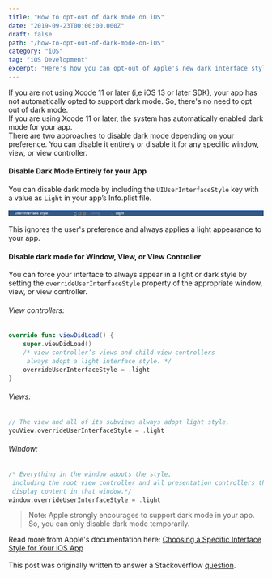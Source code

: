 ```yaml
---
title: "How to opt-out of dark mode on iOS"
date: "2019-09-23T00:00:00.000Z"
draft: false
path: "/how-to-opt-out-of-dark-mode-on-iOS"
category: "iOS"
tag: "iOS Development"
excerpt: "Here's how you can opt-out of Apple's new dark interface style on iOS. You can either opt-out of dark mode entirely or choose specific views, view controllers, or window."
---
```


If you are not using Xcode 11 or later (i,e iOS 13 or later SDK), your app has not automatically opted to support dark mode. So, there's no need to opt out of dark mode.  
If you are using Xcode 11 or later, the system has automatically enabled dark mode for your app.  
There are two approaches to disable dark mode depending on your preference. You can disable it entirely or disable it for any specific window, view, or view controller.

#### Disable Dark Mode Entirely for your App

You can disable dark mode by including the `UIUserInterfaceStyle` key with a value as `Light` in your app’s Info.plist file.

![Top iOS Development Resources To Follow](./info-plist.png)

This ignores the user's preference and always applies a light appearance to your app.

#### Disable dark mode for Window, View, or View Controller

You can force your interface to always appear in a light or dark style by setting the `overrideUserInterfaceStyle` property of the appropriate window, view, or view controller.

###### View controllers:

```swift
override func viewDidLoad() {
    super.viewDidLoad()
    /* view controller’s views and child view controllers
     always adopt a light interface style. */
    overrideUserInterfaceStyle = .light
}
```

###### Views:

```swift
// The view and all of its subviews always adopt light style.
youView.overrideUserInterfaceStyle = .light
```

###### Window:

```swift
/* Everything in the window adopts the style,
 including the root view controller and all presentation controllers that
 display content in that window.*/
window.overrideUserInterfaceStyle = .light
```

> Note: Apple strongly encourages to support dark mode in your app. So,
> you can only disable dark mode temporarily.

Read more from Apple's documentation here: [Choosing a Specific Interface Style for Your iOS App](https://developer.apple.com/documentation/appkit/supporting_dark_mode_in_your_interface/choosing_a_specific_interface_style_for_your_ios_app)
<br/><br/>
This post was originally written to answer a Stackoverflow [question](https://stackoverflow.com/a/58062075/1835803).
